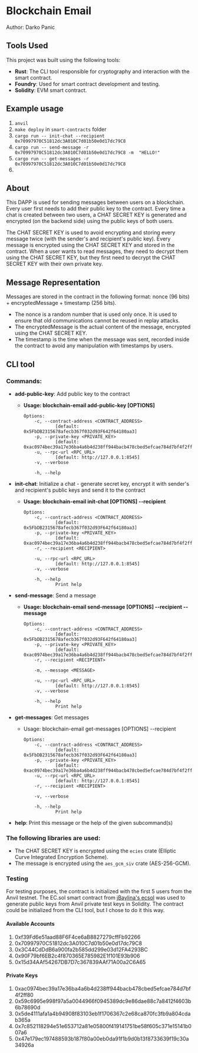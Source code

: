 # Blockchain Email

Author: Darko Panic

## Tools Used

This project was built using the following tools:

- **Rust**: The CLI tool responsible for cryptography and interaction with the smart contract.
- **Foundry**: Used for smart contract development and testing.
- **Solidity**: EVM smart contract.

## Example usage

1. `anvil`
2. `make deploy` in `smart-contracts` folder
3. `cargo run -- init-chat --recipient 0x70997970C51812dc3A010C7d01b50e0d17dc79C8`
4. `cargo run -- send-message -r 0x70997970C51812dc3A010C7d01b50e0d17dc79C8 -m  "HELLO!"`
5. `cargo run -- get-messages -r 0x70997970C51812dc3A010C7d01b50e0d17dc79C8`
6. 
## About

This DAPP is used for sending messages between users on a blockchain. Every user first needs to add their public key to the contract. Every time a chat is created between two users, a CHAT SECRET KEY is generated and encrypted (on the backend side) using the public keys of both users.

The CHAT SECRET KEY is used to avoid encrypting and storing every message twice (with the sender's and recipient's public key). Every message is encrypted using the CHAT SECRET KEY and stored in the contract. When a user wants to read messages, they need to decrypt them using the CHAT SECRET KEY, but they first need to decrypt the CHAT SECRET KEY with their own private key.

## Message Representation

Messages are stored in the contract in the following format: nonce (96 bits) + encryptedMessage + timestamp (256 bits). 

- The nonce is a random number that is used only once. It is used to ensure that old communications cannot be reused in replay attacks. 
- The encryptedMessage is the actual content of the message, encrypted using the CHAT SECRET KEY.
- The timestamp is the time when the message was sent, recorded inside the contract to avoid any manipulation with timestamps by users.

## CLI tool

### Commands:

- **add-public-key**:  Add public key to the contract
  - **Usage: blockchain-email add-public-key [OPTIONS]**

        Options:
            -c, --contract-address <CONTRACT_ADDRESS>
                    [default: 0x5FbDB2315678afecb367f032d93F642f64180aa3]
            -p, --private-key <PRIVATE_KEY>
                    [default: 0xac0974bec39a17e36ba4a6b4d238ff944bacb478cbed5efcae784d7bf4f2ff80]
            -u, --rpc-url <RPC_URL>
                    [default: http://127.0.0.1:8545]
            -v, --verbose
                    
            -h, --help

- **init-chat**:       Initialize a chat - generate secret key, encrypt it with sender's and recipient's public keys and send it to the contract
  - **Usage: blockchain-email init-chat [OPTIONS] --recipient <RECIPIENT>**

        Options:
            -c, --contract-address <CONTRACT_ADDRESS>
                    [default: 0x5FbDB2315678afecb367f032d93F642f64180aa3]
            -p, --private-key <PRIVATE_KEY>
                    [default: 0xac0974bec39a17e36ba4a6b4d238ff944bacb478cbed5efcae784d7bf4f2ff80]
            -r, --recipient <RECIPIENT>
                    
            -u, --rpc-url <RPC_URL>
                    [default: http://127.0.0.1:8545]
            -v, --verbose
                    
            -h, --help
                    Print help
- **send-message**:    Send a message
  - **Usage: blockchain-email send-message [OPTIONS] --recipient <RECIPIENT> --message <MESSAGE>**

        Options:
            -c, --contract-address <CONTRACT_ADDRESS>
                    [default: 0x5FbDB2315678afecb367f032d93F642f64180aa3]
            -p, --private-key <PRIVATE_KEY>
                    [default: 0xac0974bec39a17e36ba4a6b4d238ff944bacb478cbed5efcae784d7bf4f2ff80]
            -r, --recipient <RECIPIENT>
                    
            -m, --message <MESSAGE>
                    
            -u, --rpc-url <RPC_URL>
                    [default: http://127.0.0.1:8545]
            -v, --verbose
                    
            -h, --help
                    Print help
- **get-messages**:    Get messages
  - Usage: blockchain-email get-messages [OPTIONS] --recipient <RECIPIENT>

        Options:
            -c, --contract-address <CONTRACT_ADDRESS>
                    [default: 0x5FbDB2315678afecb367f032d93F642f64180aa3]
            -p, --private-key <PRIVATE_KEY>
                    [default: 0xac0974bec39a17e36ba4a6b4d238ff944bacb478cbed5efcae784d7bf4f2ff80]
            -u, --rpc-url <RPC_URL>
                    [default: http://127.0.0.1:8545]
            -r, --recipient <RECIPIENT>
                    
            -v, --verbose
                    
            -h, --help
                    Print help
- **help**:            Print this message or the help of the given subcommand(s)
  
### The following libraries are used:

- The CHAT SECRET KEY is encrypted using the `ecies` crate (Elliptic Curve Integrated Encryption Scheme).
- The message is encrypted using the `aes_gcm_siv` crate (AES-256-GCM).

### Testing

For testing purposes, the contract is initialized with the first 5 users from the Anvil testnet. The EC.sol smart contract from [jBaylina's ecsol](https://github.com/jbaylina/ecsol) was used to generate public keys from Anvil private test keys in Solidity. The contract could be initialized from the CLI tool, but I chose to do it this way.

#### Available Accounts

1. 0xf39Fd6e51aad88F6F4ce6aB8827279cffFb92266
2. 0x70997970C51812dc3A010C7d01b50e0d17dc79C8
3. 0x3C44CdDdB6a900fa2b585dd299e03d12FA4293BC
4. 0x90F79bf6EB2c4f870365E785982E1f101E93b906
5. 0x15d34AAf54267DB7D7c367839AAf71A00a2C6A65


#### Private Keys

1. 0xac0974bec39a17e36ba4a6b4d238ff944bacb478cbed5efcae784d7bf4f2ff80
2. 0x59c6995e998f97a5a0044966f0945389dc9e86dae88c7a8412f4603b6b78690d
3. 0x5de4111afa1a4b94908f83103eb1f1706367c2e68ca870fc3fb9a804cdab365a
4. 0x7c852118294e51e653712a81e05800f419141751be58f605c371e15141b007a6
5. 0x47e179ec197488593b187f80a00eb0da91f1b9d0b13f8733639f19c30a34926a